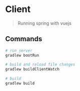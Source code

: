 # Client

> Running spring with vuejs

## Commands

``` bash
# run server
gradlew bootRun
 
# build and reload file changes
gradlew buildClientWatch
 
# build
gradlew build
